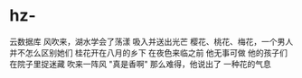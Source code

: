 # hz-
云数据库
风吹来，湖水学会了荡漾
吸入并送出光芒
樱花、桃花、梅花，一个男人
并不怎么区别她们
桂花开在八月的乡下
在夜色来临之前
他无事可做
他的孩子们在院子里捉迷藏
吹来一阵风
"真是香啊"
那么难得，他说出了
一种花的气息
